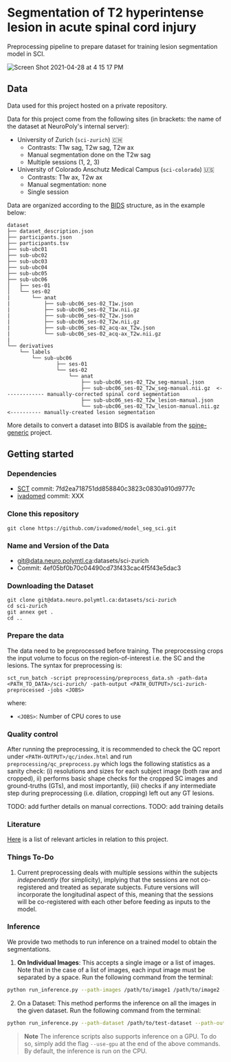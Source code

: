 # Segmentation of T2 hyperintense lesion in acute spinal cord injury

Preprocessing pipeline to prepare dataset for training lesion segmentation model in SCI.

![Screen Shot 2021-04-28 at 4 15 17 PM](https://user-images.githubusercontent.com/2482071/116466831-f95c1e00-a83c-11eb-9626-d7f668e62d41.png)

## Data

Data used for this project hosted on a private repository.

Data for this project come from the following sites (in brackets: the name of the dataset at NeuroPoly's internal server):
- University of Zurich (`sci-zurich`) 🇨🇭
  - Contrasts: T1w sag, T2w sag, T2w ax
  - Manual segmentation done on the T2w sag
  - Multiple sessions (1, 2, 3)
- University of Colorado Anschutz Medical Campus (`sci-colorado`) 🇺🇸
  - Contrasts: T1w ax, T2w ax
  - Manual segmentation: none
  - Single session

Data are organized according to the [BIDS](https://bids.neuroimaging.io/) structure, as in the example below:

~~~
dataset
├── dataset_description.json
├── participants.json
├── participants.tsv
├── sub-ubc01
├── sub-ubc02
├── sub-ubc03
├── sub-ubc04
├── sub-ubc05
├── sub-ubc06
│   ├── ses-01
│   └── ses-02
|       └── anat
|           ├── sub-ubc06_ses-02_T1w.json
|           ├── sub-ubc06_ses-02_T1w.nii.gz
|           ├── sub-ubc06_ses-02_T2w.json
|           ├── sub-ubc06_ses-02_T2w.nii.gz
|           ├── sub-ubc06_ses-02_acq-ax_T2w.json
|           └── sub-ubc06_ses-02_acq-ax_T2w.nii.gz
|
└── derivatives
    └── labels
        └── sub-ubc06
                ├── ses-01
                └── ses-02
                    └── anat
                        ├── sub-ubc06_ses-02_T2w_seg-manual.json
                        ├── sub-ubc06_ses-02_T2w_seg-manual.nii.gz  <------------- manually-corrected spinal cord segmentation
                        ├── sub-ubc06_ses-02_T2w_lesion-manual.json
                        └── sub-ubc06_ses-02_T2w_lesion-manual.nii.gz  <---------- manually-created lesion segmentation
~~~

More details to convert a dataset into BIDS is available from the [spine-generic](https://spine-generic.readthedocs.io/en/latest/data-acquisition.html#data-conversion-dicom-to-bids) project.

## Getting started

### Dependencies

- [SCT](https://spinalcordtoolbox.com/) commit: 7fd2ea718751dd858840c3823c0830a910d9777c
- [ivadomed](https://ivadomed.org) commit: XXX

### Clone this repository

~~~
git clone https://github.com/ivadomed/model_seg_sci.git
~~~

### Name and Version of the Data

- git@data.neuro.polymtl.ca:datasets/sci-zurich
- Commit: 4ef05bf0b70c04490cd73f433cac4f5f43e5dac3

### Downloading the Dataset
~~~
git clone git@data.neuro.polymtl.ca:datasets/sci-zurich
cd sci-zurich
git annex get .
cd ..
~~~
 
### Prepare the data

The data need to be preprocessed before training. The preprocessing crops the input volume to focus on the region-of-interest i.e. the SC and the lesions. The syntax for preprocessing is:

~~~
sct_run_batch -script preprocessing/preprocess_data.sh -path-data <PATH_TO_DATA>/sci-zurich/ -path-output <PATH_OUTPUT>/sci-zurich-preprocessed -jobs <JOBS>
~~~

where:
- `<JOBS>`: Number of CPU cores to use

### Quality control

After running the preprocessing, it is recommended to check the QC report under `<PATH-OUTPUT>/qc/index.html` and run `preprocessing/qc_preprocess.py` which logs the following statistics as a sanity check: (i) resolutions and sizes for each subject image (both raw and cropped), ii) performs basic shape checks for the cropped SC images and ground-truths (GTs), and most importantly, (iii) checks if any intermediate step during preprocessing (i.e. dilation, cropping) left out any GT lesions.  

TODO: add further details on manual corrections.
TODO: add training details

### Literature

[Here](https://intranet.neuro.polymtl.ca/bibliography/spinal-cord-injury.html#) is a list of relevant articles in relation to this project.

### Things To-Do
1. Current preprocessing deals with multiple sessions within the subjects _independently_ (for simplicity), implying that the sessions are not co-registered and treated as separate subjects. Future versions will incorporate the longitudinal aspect of this, meaning that the sessions will be co-registered with each other before feeding as inputs to the model.

### Inference
We provide two methods to run inference on a trained model to obtain the segmentations.

1. **On Individual Images**: This accepts a single image or a list of images. Note that in the case of a list of images, each input image must be separated by a space. Run the following command from the terminal:

```bash
python run_inference.py --path-images /path/to/image1 /path/to/image2 --path-out /path/to/output --path-model /path/to/model
```

2. On a Dataset: This method performs the inference on all the images in the given dataset. Run the following command from the terminal:

```bash
python run_inference.py --path-dataset /path/to/test-dataset --path-out /path/to/output --path-model /path/to/model
```

> **Note**
> The inference scripts also supports inference on a GPU. To do so, simply add the flag `--use-gpu` at the end of the above commands. By default, the inference is run on the CPU. 



